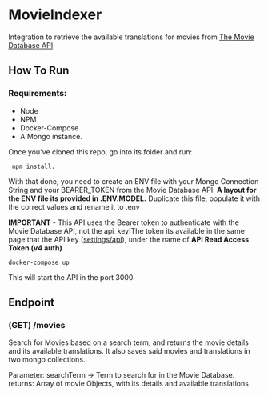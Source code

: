 # MovieIndexer

Integration to retrieve the available translations for movies from [The Movie Database API](<[https://www.themoviedb.org/](https://www.themoviedb.org/)>).

## How To Run

### Requirements:

- Node
- NPM
- Docker-Compose
- A Mongo instance.

Once you've cloned this repo, go into its folder and run:

     npm install.

With that done, you need to create an ENV file with your Mongo Connection String and your BEARER_TOKEN from the Movie Database API. **A layout for the ENV file its provided in .ENV.MODEL.**
Duplicate this file, populate it with the correct values and rename it to .env

**IMPORTANT** - This API uses the Bearer token to authenticate with the Movie Database API, not the api_key!The token its available in the same page that the API key ([settings/api](https://www.themoviedb.org/settings/api)), under the name of **API Read Access Token (v4 auth)**

    docker-compose up

This will start the API in the port 3000.

## Endpoint

### (GET) /movies

Search for Movies based on a search term, and returns the movie details and its available translations. It also saves said movies and translations in two mongo collections.

Parameter: searchTerm -> Term to search for in the Movie Database.
returns: Array of movie Objects, with its details and available translations
